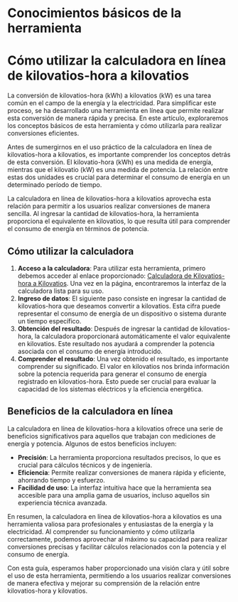 Conocimientos básicos de la herramienta
=======================================

Cómo utilizar la calculadora en línea de kilovatios-hora a kilovatios
=====================================================================

La conversión de kilovatios-hora (kWh) a kilovatios (kW) es una tarea común en el campo de la energía y la electricidad. Para simplificar este proceso, se ha desarrollado una herramienta en línea que permite realizar esta conversión de manera rápida y precisa. En este artículo, exploraremos los conceptos básicos de esta herramienta y cómo utilizarla para realizar conversiones eficientes.

Antes de sumergirnos en el uso práctico de la calculadora en línea de kilovatios-hora a kilovatios, es importante comprender los conceptos detrás de esta conversión. El kilovatio-hora (kWh) es una medida de energía, mientras que el kilovatio (kW) es una medida de potencia. La relación entre estas dos unidades es crucial para determinar el consumo de energía en un determinado período de tiempo.

La calculadora en línea de kilovatios-hora a kilovatios aprovecha esta relación para permitir a los usuarios realizar conversiones de manera sencilla. Al ingresar la cantidad de kilovatios-hora, la herramienta proporciona el equivalente en kilovatios, lo que resulta útil para comprender el consumo de energía en términos de potencia.

Cómo utilizar la calculadora
----------------------------

1. **Acceso a la calculadora**: Para utilizar esta herramienta, primero debemos acceder al enlace proporcionado: [Calculadora de Kilovatios-hora a Kilovatios](https://www.onlinecalculatorsfree.com/es/tools/kilowatthours-to-kilowatts-calculator.html). Una vez en la página, encontraremos la interfaz de la calculadora lista para su uso.
2. **Ingreso de datos**: El siguiente paso consiste en ingresar la cantidad de kilovatios-hora que deseamos convertir a kilovatios. Esta cifra puede representar el consumo de energía de un dispositivo o sistema durante un tiempo específico.
3. **Obtención del resultado**: Después de ingresar la cantidad de kilovatios-hora, la calculadora proporcionará automáticamente el valor equivalente en kilovatios. Este resultado nos ayudará a comprender la potencia asociada con el consumo de energía introducido.
4. **Comprender el resultado**: Una vez obtenido el resultado, es importante comprender su significado. El valor en kilovatios nos brinda información sobre la potencia requerida para generar el consumo de energía registrado en kilovatios-hora. Esto puede ser crucial para evaluar la capacidad de los sistemas eléctricos y la eficiencia energética.

Beneficios de la calculadora en línea
-------------------------------------

La calculadora en línea de kilovatios-hora a kilovatios ofrece una serie de beneficios significativos para aquellos que trabajan con mediciones de energía y potencia. Algunos de estos beneficios incluyen:

- **Precisión**: La herramienta proporciona resultados precisos, lo que es crucial para cálculos técnicos y de ingeniería.
- **Eficiencia**: Permite realizar conversiones de manera rápida y eficiente, ahorrando tiempo y esfuerzo.
- **Facilidad de uso**: La interfaz intuitiva hace que la herramienta sea accesible para una amplia gama de usuarios, incluso aquellos sin experiencia técnica avanzada.

En resumen, la calculadora en línea de kilovatios-hora a kilovatios es una herramienta valiosa para profesionales y entusiastas de la energía y la electricidad. Al comprender su funcionamiento y cómo utilizarla correctamente, podemos aprovechar al máximo su capacidad para realizar conversiones precisas y facilitar cálculos relacionados con la potencia y el consumo de energía.

Con esta guía, esperamos haber proporcionado una visión clara y útil sobre el uso de esta herramienta, permitiendo a los usuarios realizar conversiones de manera efectiva y mejorar su comprensión de la relación entre kilovatios-hora y kilovatios.